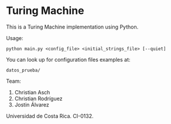 # Turing Machine
This is a Turing Machine implementation using Python.

Usage:
```
python main.py <config_file> <initial_strings_file> [--quiet]
```

You can look up for configuration files examples at:
```
datos_prueba/
```



Team:
1. Christian Asch
2. Christian Rodríguez
3. Jostin Álvarez

Universidad de Costa Rica. CI-0132.
